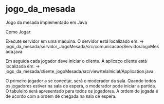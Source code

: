 # jogo_da_mesada

Jogo da mesada implementado em Java

Como Jogar: 

Execute servidor em uma máquina. 
O servidor está localizado em:
-> jogo_da_mesada/servidor_JogoMesada/src/comunicacao/ServidorJogoMesada.java

Em seguida cada jogador deve iniciar o cliente.
A aplicaço cliente está localizada em: 
-> jogo_da_mesada/cliente_jogoMesada/src/view/telaInicial/Application.java

O primeiro jogador a se conectar, será o moderador da sala. Quando todos os jogadores estiver na sala de espera, o moderador pode iniciar a partida. O tabuleiro será apresentado para todos os jogadores. A ordem de jogada é de acordo com a ordem de chegada na sala de espera. 
